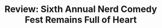 ---
title: 'Review: Sixth Annual Nerd Comedy Fest Remains Full of Heart'
image: /assets/images/press3.avif
imageAlt: Shirley Blazen as Krusty the Clown
description: ... this festival has always been an intimate favorite, truer to the nature of a gathering of the nerd variety than large commercial cons, and inextricably linked to the theater and comedy scene in Chicago in a way that make it unique to the city. Comedy was followed by burlesque, with Shirley Blazen, who we’d also see as emcee for Acrobatica Infiniti the next evening, provided My Little Pony’s “bronies” and gal pals with plenty of PG-13 thrills. Later on in the show, she made another appearance as beloved (?) Simpsons clown, Krusty, in a particularly story-driven piece of titillating performance art...
link: https://thirdcoastreview.com/2018/05/26/review-sixth-annual-nerd-comedy-fest-remains-full-heart/
---